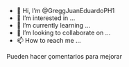 - 👋 Hi, I’m @GreggJuanEduardoPH1
- 👀 I’m interested in ...
- 🌱 I’m currently learning ...
- 💞️ I’m looking to collaborate on ...
- 📫 How to reach me ...

<!---
GreggJuanEduardoPH1/GreggJuanEduardoPH1 is a ✨ special ✨ repository because its `README.md` (this file) appears on your GitHub profile.
You can click the Preview link to take a look at your changes.
--->
Pueden hacer çomentarios para mejorar 
